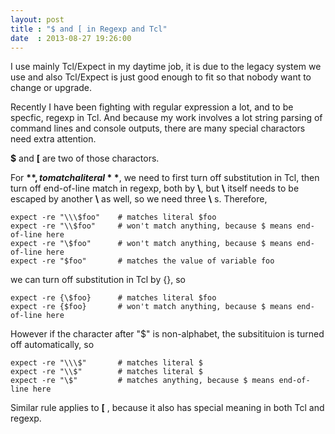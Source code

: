 ```yaml
---
layout: post
title : "$ and [ in Regexp and Tcl"
date  : 2013-08-27 19:26:00
---
```


I use mainly Tcl/Expect in my daytime job, it is due to the legacy system we use and also Tcl/Expect is just good enough to fit so that nobody want to change or upgrade.

Recently I have been fighting with regular expression a lot, and to be specfic, regexp in Tcl. And because my work involves a lot string parsing of command lines and console outputs, there are many special charactors need extra attention.

**$** and **[** are two of those charactors.

For **$**, to match a literal **$**, we need to first turn off substitution in Tcl, then turn off end-of-line match in regexp, both by **\\**, but **\\** itself needs to be escaped by another **\\** as well, so we need three **\\** s. Therefore,

    expect -re "\\\$foo"    # matches literal $foo
    expect -re "\\$foo"     # won't match anything, because $ means end-of-line here
    expect -re "\$foo"      # won't match anything, because $ means end-of-line here
    expect -re "$foo"       # matches the value of variable foo

we can turn off substitution in Tcl by {}, so

    expect -re {\$foo}      # matches literal $foo
    expect -re {$foo}       # won't match anything, because $ means end-of-line here

However if the character after "$" is non-alphabet, the subsitituion is turned off automatically, so

    expect -re "\\\$"       # matches literal $
    expect -re "\\$"        # matches literal $
    expect -re "\$"         # matches anything, because $ means end-of-line here

Similar rule applies to **[** , because it also has special meaning in both Tcl and regexp. 
